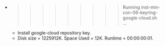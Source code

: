 * >>>>>>>>> Running inst-min-con-06-keyring-google-cloud.sh ...
  * Install google-cloud repository key.
  * Disk size = 1225912K. Space Used = 12K. Runtime = 00:00:00:01.
